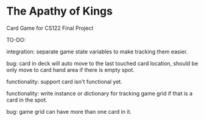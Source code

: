 # The Apathy of Kings
 Card Game for CS122 Final Project



TO-DO:

integration: separate game state variables to make tracking them easier.

bug: card in deck will auto move to the last touched card location, should be only move to card hand area if there is empty spot.

functionality: support card isn't functional yet.

functionality: write instance or dictionary for tracking game grid if that is a card in the spot.

bug: game grid can have more than one card in it.
